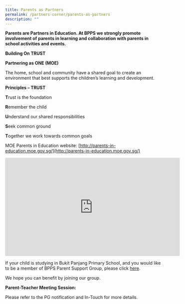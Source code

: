 ```yaml
---
title: Parents as Partners
permalink: /partners-corner/parents-as-partners
description: ""
---
```

**Parents are Partners in Education. At BPPS we strongly promote involvement of parents in learning and collaboration with parents in school activities and events.**   

**Building On TRUST** 

**Partnering as ONE (MOE)** 

The home, school and community have a shared goal to create an environment that best supports the children’s learning and development.

**Principles – TRUST**

**T**rust is the foundation

**R**emember the child

**U**nderstand our shared responsibilities

**S**eek common ground

**T**ogether we work towards common goals

MOE Parents in Education website: [http://parents-in-education.moe.gov.sg/](http://parents-in-education.moe.gov.sg/)


<iframe width="560" height="315" src="https://www.youtube.com/embed/sflhSPh-cVI" title="YouTube video player" frameborder="0" allow="accelerometer; autoplay; clipboard-write; encrypted-media; gyroscope; picture-in-picture" allowfullscreen></iframe>

If your child is studying in Bukit Panjang Primary School, and you would like to be a member of BPPS Parent Support Group, please click [here](https://docs.google.com/forms/d/e/1FAIpQLSe8_v0Vkczd2dVP34B9ynxyohNcExB_fyN8-tFdqIk7wUAHcg/viewform).  
  

We hope you can benefit by joining our group.

**Parent-Teacher Meeting Session:**

Please refer to the PG notification and In-Touch for more details.